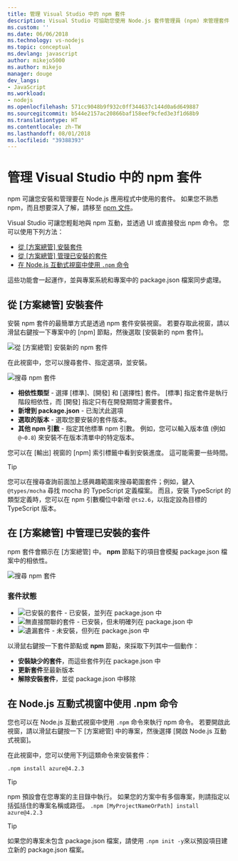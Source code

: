 ```yaml
---
title: 管理 Visual Studio 中的 npm 套件
description: Visual Studio 可協助您使用 Node.js 套件管理員 (npm) 來管理套件
ms.custom: ''
ms.date: 06/06/2018
ms.technology: vs-nodejs
ms.topic: conceptual
ms.devlang: javascript
author: mikejo5000
ms.author: mikejo
manager: douge
dev_langs:
- JavaScript
ms.workload:
- nodejs
ms.openlocfilehash: 571cc9048b9f932c0ff344637c144d0a6d649887
ms.sourcegitcommit: b544e2157ac20866baf158eef9cfed3e3f1d68b9
ms.translationtype: HT
ms.contentlocale: zh-TW
ms.lasthandoff: 08/01/2018
ms.locfileid: "39388393"
---
```

# <a name="manage-npm-packages-in-visual-studio"></a>管理 Visual Studio 中的 npm 套件

npm 可讓您安裝和管理要在 Node.js 應用程式中使用的套件。 如果您不熟悉 npm，而且想要深入了解，請移至 [npm 文件](https://docs.npmjs.com/)。

Visual Studio 可讓您輕鬆地與 npm 互動，並透過 UI 或直接發出 npm 命令。 您可以使用下列方法：
* [從 [方案總管] 安裝套件](#npmInstallWindow)
* [從 [方案總管] 管理已安裝的套件](#solutionExplorer)
* [在 Node.js 互動式視窗中使用 `.npm` 命令](#interactive)

這些功能會一起運作，並與專案系統和專案中的 package.json 檔案同步處理。

## <a name="npmInstallWindow"></a> 從 [方案總管] 安裝套件

安裝 npm 套件的最簡單方式是透過 npm 套件安裝視窗。 若要存取此視窗，請以滑鼠右鍵按一下專案中的 [npm] 節點，然後選取 [安裝新的 npm 套件]。

![從 [方案總管] 安裝新的 npm 套件](../javascript/media/solution-explorer-install-package.png)

在此視窗中，您可以搜尋套件、指定選項，並安裝。 

![搜尋 npm 套件](../javascript/media/search-package.png)

* **相依性類型** - 選擇 [標準]、[開發] 和 [選擇性] 套件。 [標準] 指定套件是執行階段相依性，而 [開發] 指定只有在開發期間才需要套件。
* **新增到 package.json** - 已淘汱此選項
* **選取的版本** - 選取您要安裝的套件版本。
* **其他 npm 引數** - 指定其他標準 npm 引數。 例如，您可以輸入版本值 (例如 `@~0.8`) 來安裝不在版本清單中的特定版本。

您可以在 [輸出] 視窗的 [npm] 索引標籤中看到安裝進度。 這可能需要一些時間。

> [!TIP]
> 您可以在搜尋查詢前面加上感興趣範圍來搜尋範圍套件；例如，鍵入 `@types/mocha` 尋找 mocha 的 TypeScript 定義檔案。 而且，安裝 TypeScript 的類型定義時，您可以在 npm 引數欄位中新增 `@ts2.6`，以指定設為目標的 TypeScript 版本。

## <a name="solutionExplorer"></a> 在 [方案總管] 中管理已安裝的套件

npm 套件會顯示在 [方案總管] 中。 **npm** 節點下的項目會模擬 package.json 檔案中的相依性。

![搜尋 npm 套件](../javascript/media/solution-explorer-status.png)

### <a name="package-status"></a>套件狀態
* ![已安裝的套件](../javascript/media/installed-npm.png) - 已安裝，並列在 package.json 中
* ![無直接關聯的套件](../javascript/media/extraneous-npm.png) - 已安裝，但未明確列在 package.json 中
* ![遺漏套件](../javascript/media/missing-npm.png) - 未安裝，但列在 package.json 中

以滑鼠右鍵按一下套件節點或 **npm** 節點，來採取下列其中一個動作：
* **安裝缺少的套件**，而這些套件列在 package.json 中
* **更新套件**至最新版本
* **解除安裝套件**，並從 package.json 中移除

## <a name="interactive"></a> 在 Node.js 互動式視窗中使用 .npm 命令

您也可以在 Node.js 互動式視窗中使用 `.npm` 命令來執行 npm 命令。 若要開啟此視窗，請以滑鼠右鍵按一下 [方案總管] 中的專案，然後選擇 [開啟 Node.js 互動式視窗]。

在此視窗中，您可以使用下列這類命令來安裝套件：

`.npm install azure@4.2.3`
 
 > [!Tip]
 > npm 預設會在您專案的主目錄中執行。 如果您的方案中有多個專案，則請指定以括弧括住的專案名稱或路徑。 
 > `.npm [MyProjectNameOrPath] install azure@4.2.3`

 > [!Tip]
 > 如果您的專案未包含 package.json 檔案，請使用 `.npm init -y`來以預設項目建立新的 package.json 檔案。 